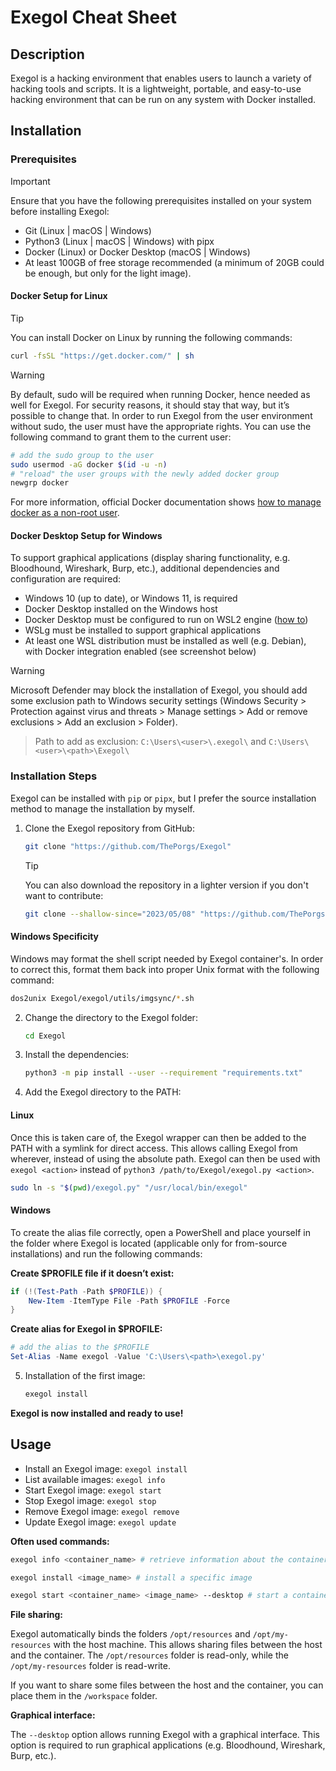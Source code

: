 # Exegol Cheat Sheet

## Description

Exegol is a hacking environment that enables users to launch a variety of hacking tools and scripts. It is a lightweight, portable, and easy-to-use hacking environment that can be run on any system with Docker installed.

## Installation

### Prerequisites

> [!IMPORTANT]  
> Ensure that you have the following prerequisites installed on your system before installing Exegol:

- Git (Linux | macOS | Windows)
- Python3 (Linux | macOS | Windows) with pipx
- Docker (Linux) or Docker Desktop (macOS | Windows)
- At least 100GB of free storage recommended (a minimum of 20GB could be enough, but only for the light image).

#### Docker Setup for Linux

> [!TIP]  
> You can install Docker on Linux by running the following commands:
>
> ```bash
> curl -fsSL "https://get.docker.com/" | sh
> ```

> [!WARNING]  
> By default, sudo will be required when running Docker, hence needed as well for Exegol. For security reasons, it should stay that way, but it’s possible to change that. In order to run Exegol from the user environment without sudo, the user must have the appropriate rights. You can use the following command to grant them to the current user:
>
> ```bash
> # add the sudo group to the user
> sudo usermod -aG docker $(id -u -n)
> # "reload" the user groups with the newly added docker group
> newgrp docker
> ```
>
> For more information, official Docker documentation shows [how to manage docker as a non-root user](https://docs.docker.com/engine/install/linux-postinstall/#manage-docker-as-a-non-root-user).

#### Docker Desktop Setup for Windows

To support graphical applications (display sharing functionality, e.g. Bloodhound, Wireshark, Burp, etc.), additional dependencies and configuration are required:

- Windows 10 (up to date), or Windows 11, is required
- Docker Desktop installed on the Windows host
- Docker Desktop must be configured to run on WSL2 engine ([how to](https://learn.microsoft.com/en-us/windows/wsl/install))
- WSLg must be installed to support graphical applications
- At least one WSL distribution must be installed as well (e.g. Debian), with Docker integration enabled (see screenshot below)

> [!WARNING]  
> Microsoft Defender may block the installation of Exegol, you should add some exclusion path to Windows security settings (Windows Security > Protection against virus and threats > Manage settings > Add or remove exclusions > Add an exclusion > Folder).

> Path to add as exclusion: `C:\Users\<user>\.exegol\` and `C:\Users\<user>\<path>\Exegol\`

### Installation Steps

Exegol can be installed with `pip` or `pipx`, but I prefer the source installation method to manage the installation by myself.

1. Clone the Exegol repository from GitHub:

   ```bash
   git clone "https://github.com/ThePorgs/Exegol"
   ```

   > [!TIP]  
   > You can also download the repository in a lighter version if you don't want to contribute:
   >
   > ```bash
   > git clone --shallow-since="2023/05/08" "https://github.com/ThePorgs/Exegol"
   > ```

#### Windows Specificity

Windows may format the shell script needed by Exegol container's. In order to correct this, format them back into proper Unix format with the following command:

```bash
dos2unix Exegol/exegol/utils/imgsync/*.sh
```

2. Change the directory to the Exegol folder:

   ```bash
   cd Exegol
   ```

3. Install the dependencies:

   ```bash
   python3 -m pip install --user --requirement "requirements.txt"
   ```

4. Add the Exegol directory to the PATH:

#### Linux

Once this is taken care of, the Exegol wrapper can then be added to the PATH with a symlink for direct access. This allows calling Exegol from wherever, instead of using the absolute path. Exegol can then be used with `exegol <action>` instead of `python3 /path/to/Exegol/exegol.py <action>`.

```bash
sudo ln -s "$(pwd)/exegol.py" "/usr/local/bin/exegol"
```

#### Windows

To create the alias file correctly, open a PowerShell and place yourself in the folder where Exegol is located (applicable only for from-source installations) and run the following commands:

**Create $PROFILE file if it doesn’t exist:**

```powershell
if (!(Test-Path -Path $PROFILE)) {
    New-Item -ItemType File -Path $PROFILE -Force
}
```

**Create alias for Exegol in $PROFILE:**

```powershell
# add the alias to the $PROFILE
Set-Alias -Name exegol -Value 'C:\Users\<path>\exegol.py'
```

5. Installation of the first image:

   ```bash
   exegol install
   ```

**Exegol is now installed and ready to use!**

## Usage

- Install an Exegol image: `exegol install`
- List available images: `exegol info`
- Start Exegol image: `exegol start`
- Stop Exegol image: `exegol stop`
- Remove Exegol image: `exegol remove`
- Update Exegol image: `exegol update`

**Often used commands:**

```bash
exegol info <container_name> # retrieve information about the container

exegol install <image_name> # install a specific image

exegol start <container_name> <image_name> --desktop # start a container with a graphical interface
```

**File sharing:**

Exegol automatically binds the folders `/opt/resources` and `/opt/my-resources` with the host machine. This allows sharing files between the host and the container. The `/opt/resources` folder is read-only, while the `/opt/my-resources` folder is read-write.

If you want to share some files between the host and the container, you can place them in the `/workspace` folder.

**Graphical interface:**

The `--desktop` option allows running Exegol with a graphical interface. This option is required to run graphical applications (e.g. Bloodhound, Wireshark, Burp, etc.).
